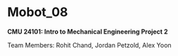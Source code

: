 # Mobot_08

**CMU 24101: Intro to Mechanical Engineering Project 2**

Team Members: Rohit Chand, Jordan Petzold, Alex Yoon
